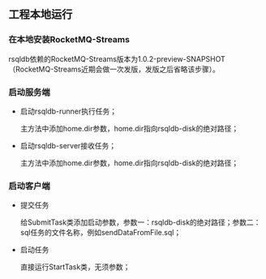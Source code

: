 ## 工程本地运行

### 在本地安装RocketMQ-Streams
rsqldb依赖的RocketMQ-Streams版本为1.0.2-preview-SNAPSHOT（RocketMQ-Streams近期会做一次发版，发版之后省略该步骤）。

### 启动服务端
- 启动rsqldb-runner执行任务；

  主方法中添加home.dir参数，home.dir指向rsqldb-disk的绝对路径；
- 启动rsqldb-server接收任务；

  主方法中添加home.dir参数，home.dir指向rsqldb-disk的绝对路径；
### 启动客户端
- 提交任务

  给SubmitTask类添加启动参数，参数一：rsqldb-disk的绝对路径；参数二：sql任务的文件名称，例如sendDataFromFile.sql；

- 启动任务

  直接运行StartTask类，无须参数；